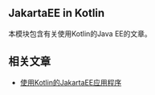## JakartaEE in Kotlin

本模块包含有关使用Kotlin的Java EE的文章。

## 相关文章

+ [使用Kotlin的JakartaEE应用程序](docs/使用Kotlin的JakartaEE应用程序.md)